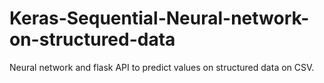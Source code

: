 # Keras-Sequential-Neural-network-on-structured-data
Neural network and flask API to predict values on structured data on CSV.
